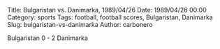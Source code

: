 Title: Bulgaristan vs. Danimarka, 1989/04/26
Date: 1989/04/26 00:00
Category: sports
Tags: football, football scores, Bulgaristan, Danimarka
Slug: bulgaristan-vs-danimarka
Author: carbonero


Bulgaristan 0 - 2 Danimarka
